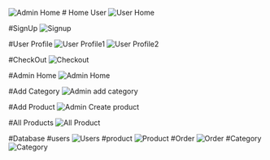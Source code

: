 ![Admin Home](https://github.com/vishwajeet1207/ENTNT_TASK/assets/128240302/77bc1b7a-61e5-41aa-a75c-1b7fe11a6e22) # Home User
![User Home](https://github.com/vishwajeet1207/ENTNT_TASK/assets/128240302/2d8fff06-5c89-4d99-8ab2-8090007ff558)

#SignUp
![Signup](https://github.com/vishwajeet1207/ENTNT_TASK/assets/128240302/a3ccb507-8284-4deb-bd25-c81b322572b1)

#User Profile
![User Profile1](https://github.com/vishwajeet1207/ENTNT_TASK/assets/128240302/e36fc7a4-e2d3-4d63-a060-8fa5a7842d03)
![User Profile2](https://github.com/vishwajeet1207/ENTNT_TASK/assets/128240302/1eb494b1-143a-49ed-8f5d-922939ddd6ba)

 #CheckOut
 ![Checkout](https://github.com/vishwajeet1207/ENTNT_TASK/assets/128240302/f59cf2f7-3aff-4bba-850f-885336316a23)

 #Admin Home
 ![Admin Home](https://github.com/vishwajeet1207/ENTNT_TASK/assets/128240302/53a9e0fd-60c9-4185-8f36-3d74a5537b69)

#Add Category
![Admin add category](https://github.com/vishwajeet1207/ENTNT_TASK/assets/128240302/2ec20d7a-d197-48f6-aa95-c8b634c03dfd)

#Add Product
![Admin Create product](https://github.com/vishwajeet1207/ENTNT_TASK/assets/128240302/2d8f98e8-e999-4457-8713-1c30f070ef22)

#All Products
![All Product](https://github.com/vishwajeet1207/ENTNT_TASK/assets/128240302/11bfc9ff-51f0-4092-8ee4-9543d140cce4)

#Database
#users
![Users](https://github.com/vishwajeet1207/ENTNT_TASK/assets/128240302/bdb5e83f-85f1-4540-a8a3-f41c4be5c208)
#product
![Product](https://github.com/vishwajeet1207/ENTNT_TASK/assets/128240302/5d89873c-317f-40ad-a4fb-1d59105aee0d)
#Order
![Order](https://github.com/vishwajeet1207/ENTNT_TASK/assets/128240302/5b9205fe-c276-4098-834d-942983e6b9de)
#Category
![Category](https://github.com/vishwajeet1207/ENTNT_TASK/assets/128240302/5d865bad-473a-416c-8c20-2403e09badc8)




